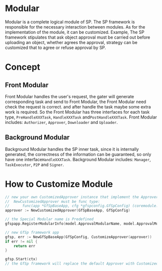 # Modular

Modular is a complete logical module of SP. The SP framework is responsible
for the necessary interaction between modules. As for the implementation
of the module, it can be customized. Example, The SP framework stipulates
that ask object approval must be carried out before uploading an object,
whether agrees the approval, strategy can be customized that to agree or 
refuse approval by SP.

# Concept

## Front Modular
Front Modular handles the user's request, the gater will generate corresponding
task and send to Front Modular, the Front Modular need check the request
is correct. and after handle the task maybe some extra work is required.
So the Front Modular has three interfaces for each task type, `PreHandleXXXTask`,
`HandleXXXTask` and`PostHandleXXXTask`. Front Modular includes: `Authorizer`, 
`Approver`, `Downloader` and `Uploader`.

## Background Modular
Background Modular handles the SP inner task, since it is internally
generated, the correctness of the information can be guaranteed, so only
have one interface`HandleXXXTask`. Background Modular includes: `Manager`,
`TaskExecutor`, `P2P` and `Signer`.


# How to Customize Module

```go
// new your own CustomizedApprover instance that implement the Approver interface
//  NewCustomizedApprover must be func type: 
//      func(app *GfSpBaseApp, cfg *gfspconfig.GfSpConfig) (coremodule.Modular, error)
approver := NewCustomizedApprover(GfSpBaseApp, GfSpConfig)

// the Special Modular name is Predefined
gfspapp.RegisterModularInfo(model.ApprovalModularName, model.ApprovalModularDescription, approver)

// new GfSp framework app
gfsp, err := NewGfSpBaseApp(GfSpConfig, CustomizeApprover(approver))
if err != nil {
    return err
}

gfsp.Start(ctx)
// the GfSp framework will replace the default Approver with CustomizedApprover
```

